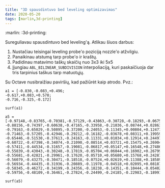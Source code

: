 ```yaml
---
title: "3D spausdintuvo bed leveling optimizavimas"
date: 2020-05-20
tags: [marlin,3d-printing]
---
```


:marlin: :3d-printing:

Sureguliavau spausdintuvo bed leveling'ą. Atlikau šiuos darbus:

1. Nustačiau teisingai leveling probe'o poziciją nozzle'o atžvilgiu.
2. Panaikinau atstumą tarp probe'o ir kraštų.
3. Padidinau matavimo taškų skaičių nuo 3x3 iki 5x5
4. Įjungiau `ABL_BILINEAR_SUBDIVISION` interpoliaciją, kuri paskaičiuoja dar
   tris tarpinius taškus tarp matuotųjų.

Su Octave nusibraižiau paviršių, kad pažiūrėt kaip atrodo. Pvz.:

```
a1 = [-0.830,-0.083,+0.496;
-0.617,+0.083,+0.578;
-0.716,-0.325,-0.172]

surf(a1)

a5 =
[-0.97148,-0.83765,-0.70381,-0.57129,-0.43863,-0.30728,-0.18293,-0.06751,+0.04089,+0.14240,+0.23474,+0.32019,+0.40563;
-0.88156,-0.74397,-0.60638,-0.47165,-0.33958,-0.21036,-0.08744,+0.02863,+0.13839,+0.24007,+0.33034,+0.41252,+0.49470;
-0.79163,-0.65029,-0.50895,-0.37200,-0.24053,-0.11345,+0.00804,+0.12477,+0.23590,+0.33773,+0.42594,+0.50485,+0.58377;
-0.71463,-0.57205,-0.42946,-0.29212,-0.16182,-0.03678,+0.08311,+0.19959,+0.31092,+0.41201,+0.49776,+0.57327,+0.64878;
-0.65446,-0.51530,-0.37613,-0.24163,-0.11331,+0.01034,+0.12914,+0.24497,+0.35596,+0.45622,+0.54025,+0.61355,+0.68686;
-0.60722,-0.47398,-0.34074,-0.21090,-0.08514,+0.03721,+0.15475,+0.26904,+0.37851,+0.47705,+0.55895,+0.62992,+0.70088;
-0.57411,-0.44534,-0.31657,-0.19081,-0.06817,+0.05147,+0.16548,+0.27486,+0.37861,+0.47111,+0.54672,+0.61107,+0.67542;
-0.55839,-0.43043,-0.30248,-0.17819,-0.05704,+0.06044,+0.16902,+0.26799,+0.35806,+0.43609,+0.49705,+0.54598,+0.59491;
-0.55681,-0.42821,-0.29961,-0.17620,-0.05710,+0.05680,+0.15768,+0.24287,+0.31504,+0.37431,+0.41644,+0.44568,+0.47492;
-0.56079,-0.43275,-0.30471,-0.18518,-0.07524,+0.02619,+0.11388,+0.18589,+0.24415,+0.28931,+0.31718,+0.33195,+0.34672;
-0.56934,-0.44435,-0.31936,-0.20889,-0.11978,-0.04518,+0.02095,+0.08187,+0.13431,+0.17452,+0.19716,+0.20757,+0.21798;
-0.58345,-0.46272,-0.34199,-0.24356,-0.18238,-0.14351,-0.10444,-0.05402,-0.00340,+0.03651,+0.05849,+0.06977,+0.08104;
-0.59756,-0.48109,-0.36461,-0.27824,-0.24499,-0.24185,-0.22983,-0.18991,-0.14111,-0.10150,-0.08018,-0.06804,-0.05591]

surf(a5)
```
